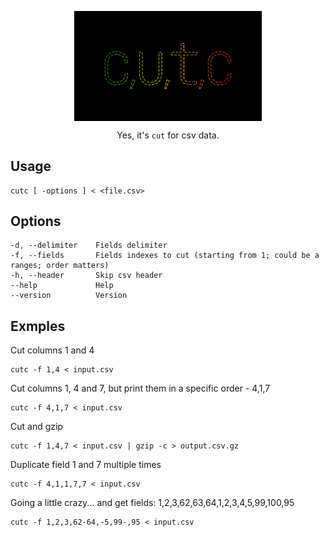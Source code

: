 <p align="center">
   <img width="300" src="icon.png" alt="" align="center">
</p>
<p align="center">
   Yes, it's <code>cut</code> for csv data.
</p>

## Usage

```
cutc [ -options ] < <file.csv>
```

## Options

```
-d, --delimiter    Fields delimiter
-f, --fields       Fields indexes to cut (starting from 1; could be a ranges; order matters)
-h, --header       Skip csv header
--help             Help
--version          Version
```

## Exmples

Cut columns 1 and 4

```shell
cutc -f 1,4 < input.csv
```

Cut columns 1, 4 and 7, but print them in a specific order - 4,1,7

```shell
cutc -f 4,1,7 < input.csv
```

Cut and gzip

```shell
cutc -f 1,4,7 < input.csv | gzip -c > output.csv.gz
```

Duplicate field 1 and 7 multiple times

```shell
cutc -f 4,1,1,7,7 < input.csv
```

Going a little crazy... and get fields: 1,2,3,62,63,64,1,2,3,4,5,99,100,95

```shell
cutc -f 1,2,3,62-64,-5,99-,95 < input.csv
```

